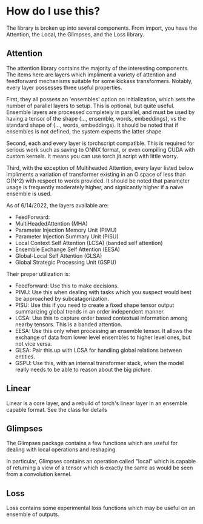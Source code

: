 

# How do I use this?

The library is broken up into several components. From import, you have
the Attention, the Local, the Glimpses, and the Loss library.

## Attention

The attention library contains the majority of the interesting components.
The items here are layers which impliment a variety of attention and feedforward
mechanisms suitable for some kickass transformers. Notably, every layer possesses
three useful properties.

First, they all possess an 'ensembles' option on initialization, which 
sets the number of parallel layers to setup. This is optional, but quite useful. Ensemble layers are processed completely
in parallel, and must be used by having a tensor of the shape (..., ensemble, words, embeddings), 
vs the standard shape of (..., words, embeddings). It should be noted that if ensembles is not defined,
the system expects the latter shape

Second, each and every layer is torchscript compatible. This is 
required for serious work such as saving to ONNX format, or even 
compiling CUDA with custom kernels. It means you can use torch.jit.script
with little worry.

Third, with the exception of Multiheaded Attention,
every layer listed below impliments a variation of 
transformer existing in an O space of less than O(N^2) with
respect to words provided. It should be noted that parameter
usage is frequently moderately higher, and signicantly higher
if a naive ensemble is used.

As of 6/14/2022, the layers available are:

* FeedForward: 
* MultiHeadedAttention (MHA)
* Parameter Injection Memory Unit (PIMU)
* Parameter Injection Summary Unit (PISU)
* Local Context Self Attention (LCSA) (banded self attention)
* Ensemble Exchange Self Attention (EESA)
* Global-Local Self Attention (GLSA)
* Global Strategic Processing Unit (GSPU)

Their proper utilization is:

* Feedforward: Use this to make decisions.
* PIMU: Use this when dealing with tasks
which you suspect would best be approached by
subcatagorization.
* PISU: Use this if you need to create a fixed shape
tensor output summarizing global trends in an order
independent manner.
* LCSA: Use this to capture order based contextual information
among nearby tensors. This is a banded attention.
* EESA: Use this only when processing an ensemble tensor. It allows
the exchange of data from lower level ensembles to higher level ones, but not vice versa.
* GLSA: Pair this up with LCSA for handling global 
relations between entities.
* GSPU: Use this, with an internal transformer stack, when the model really
needs to be able to reason about the big picture.

## Linear

Linear is a core layer, and a rebuild of torch's
linear layer in an ensemble capable format. See the 
class for details

## Glimpses

The Glimpses package contains a few functions which
are useful for dealing with local operations and reshaping.

In particular, Glimpses contains an operation called "local" 
which is capable of returning a view of a tensor which is 
exactly the same as would be seen from a convolution kernel.

## Loss

Loss contains some experimental loss functions which may
be useful on an ensemble of outputs.